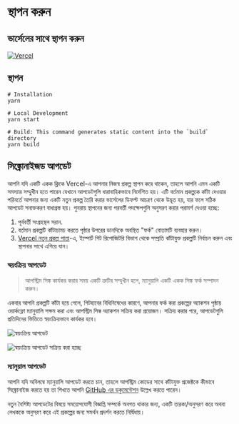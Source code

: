 # স্থাপন করুন

## ভার্সেলের সাথে স্থাপন করুন

[![Vercel](https://vercel.com/button)](https://vercel.com/new/clone?repository-url=https%3A%2F%2Fgithub.com%2Fprivacyrepo%2Fcok.ai%2Ftree%2Fgh-pages)

## স্থাপন


```shell
# Installation
yarn

# Local Development
yarn start

# Build: This command generates static content into the `build` directory
yarn build
```

## সিঙ্ক্রোনাইজড আপডেট

আপনি যদি একটি একক ক্লিকে Vercel-এ আপনার নিজস্ব প্রকল্প স্থাপন করে থাকেন, তাহলে আপনি এমন একটি সমস্যার সম্মুখীন হতে পারেন যেখানে আপডেটগুলি ধারাবাহিকভাবে নির্দেশিত হয়। এটি বর্তমান প্রকল্পকে কাঁটা দেওয়ার পরিবর্তে আপনার জন্য একটি নতুন প্রকল্প তৈরি করার ভার্সেলের ডিফল্ট আচরণ থেকে উদ্ভূত হয়, যার ফলে সঠিক আপডেট সনাক্তকরণ বাধাগ্রস্ত হয়। পুনরায় স্থাপনের জন্য পরবর্তী পদক্ষেপগুলি অনুসরণ করার পরামর্শ দেওয়া হচ্ছে:

1. পূর্ববর্তী সংগ্রহস্থল সরান.
2. বর্তমান প্রকল্পটি কাঁটাচামচ করতে পৃষ্ঠার উপরের ডানদিকে অবস্থিত "ফর্ক" বোতামটি ব্যবহার করুন।
3. [Vercel নতুন প্রকল্প পাতা](https://vercel.com/new)-এ, ইম্পোর্ট গিট রিপোজিটরি বিভাগ থেকে সম্প্রতি কাঁটাযুক্ত প্রকল্পটি নির্বাচন করুন এবং স্থাপনার সাথে এগিয়ে যান।

### স্বয়ংক্রিয় আপডেট

> আপস্ট্রিম সিঙ্ক কার্যকর করার সময় একটি ত্রুটির সম্মুখীন হলে, ম্যানুয়ালি একটি একক সিঙ্ক ফর্ক সম্পাদন করুন।

একবার আপনি প্রকল্পটি কাঁটা হয়ে গেলে, গিটহাবের বিধিনিষেধের কারণে, আপনার ফর্ক করা প্রকল্পের অ্যাকশন পৃষ্ঠায় ওয়ার্কফ্লো ম্যানুয়ালি সক্ষম করা এবং আপস্ট্রিম সিঙ্ক অ্যাকশন সক্রিয় করা প্রয়োজন। সক্রিয় করার পরে, আপডেটগুলি প্রতিদিনের ভিত্তিতে স্বয়ংক্রিয়ভাবে কার্যকর হবে।

![স্বয়ংক্রিয় আপডেট](https://img.newzone.top/2023-05-19-11-57-59.png?imageMogr2/format/webp)

![স্বয়ংক্রিয় আপডেট সক্রিয় করা হচ্ছে](https://img.newzone.top/2023-05-19-11-59-26.png?imageMogr2/format/webp)

### ম্যানুয়াল আপডেট

আপনি যদি অবিলম্বে ম্যানুয়ালি আপডেট করতে চান, তাহলে আপস্ট্রিম কোডের সাথে কাঁটাযুক্ত প্রজেক্টকে কীভাবে সিঙ্ক্রোনাইজ করতে হয় তা শিখতে আপনি [GitHub এর ডকুমেন্টেশন](https://docs.github.com/en/pull-requests/collaborating-with-pull-requests/working-with-forks/syncing-a-fork) উল্লেখ করতে পারেন।

নতুন বৈশিষ্ট্য আপডেটের বিষয়ে সময়োপযোগী বিজ্ঞপ্তি সম্পর্কে অবগত থাকার জন্য, একটি তারকা/অনুসরণ করে অথবা লেখককে অনুসরণ করে এই প্রকল্পের জন্য সমর্থন প্রদর্শন করতে নির্দ্বিধায়।
